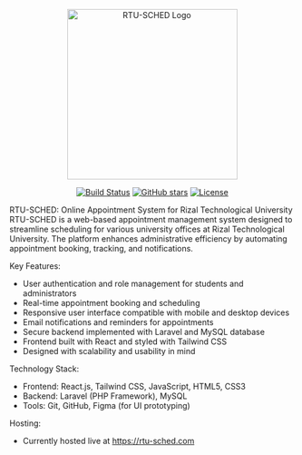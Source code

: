 <p align="center"> <a href="https://rtu-sched.com" target="_blank"> <img src="https://raw.githubusercontent.com/EdisonDotBit/rtu-sched-public/main/assets/logo.png" alt="RTU-SCHED Logo" width="300" /> </a> </p> <p align="center"> <a href="https://github.com/EdisonDotBit/rtu-sched-public/actions"><img src="https://github.com/EdisonDotBit/rtu-sched-public/workflows/CI/badge.svg" alt="Build Status"></a> <a href="https://github.com/EdisonDotBit/rtu-sched-public/stargazers"><img src="https://img.shields.io/github/stars/EdisonDotBit/rtu-sched-public.svg" alt="GitHub stars"></a> <a href="https://github.com/EdisonDotBit/rtu-sched-public/blob/main/LICENSE"><img src="https://img.shields.io/github/license/EdisonDotBit/rtu-sched-public.svg" alt="License"></a> </p>
RTU-SCHED: Online Appointment System for Rizal Technological University
RTU-SCHED is a web-based appointment management system designed to streamline scheduling for various university offices at Rizal Technological University. The platform enhances administrative efficiency by automating appointment booking, tracking, and notifications.

Key Features:
- User authentication and role management for students and administrators
- Real-time appointment booking and scheduling
- Responsive user interface compatible with mobile and desktop devices
- Email notifications and reminders for appointments
- Secure backend implemented with Laravel and MySQL database
- Frontend built with React and styled with Tailwind CSS
- Designed with scalability and usability in mind

Technology Stack:
- Frontend: React.js, Tailwind CSS, JavaScript, HTML5, CSS3
- Backend: Laravel (PHP Framework), MySQL
- Tools: Git, GitHub, Figma (for UI prototyping)

Hosting: 
- Currently hosted live at https://rtu-sched.com

